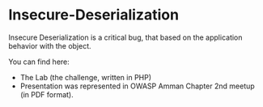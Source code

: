 # Insecure-Deserialization
Insecure Deserialization is a critical bug, that based on the application behavior with the object.

You can find here:
  - The Lab (the challenge, written in PHP) 
  - Presentation was represented in OWASP Amman Chapter 2nd meetup (in PDF format).
